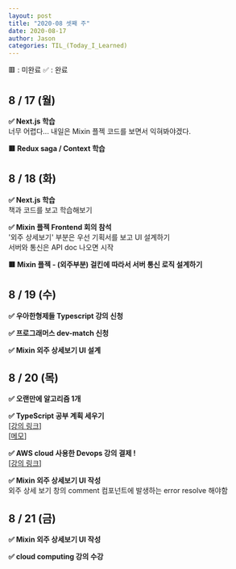```yaml
---
layout: post
title: "2020-08 셋째 주"
date: 2020-08-17
author: Jason
categories: TIL_(Today_I_Learned)
---
```


🟥 : 미완료
✅ : 완료

## 8 / 17 (월)

**✅ Next.js 학습**  
 너무 어렵다... 내일은 Mixin 플젝 코드를 보면서 익혀봐야겠다.

**🟥 Redux saga / Context 학습**

## 8 / 18 (화)

**✅ Next.js 학습**  
 책과 코드를 보고 학습해보기

**✅ Mixin 플젝 Frontend 회의 참석**  
 '외주 상세보기' 부분은 우선 기획서를 보고 UI 설계하기  
 서버와 통신은 API doc 나오면 시작

**🟥 Mixin 플젝 - (외주부분) 걸킨에 따라서 서버 통신 로직 설계하기**

## 8 / 19 (수)

**✅ 우아한형제들 Typescript 강의 신청**

**✅ 프로그래머스 dev-match 신청**

**✅ Mixin 외주 상세보기 UI 설계**

## 8 / 20 (목)

**✅ 오랜만에 알고리즘 1개**

**✅ TypeScript 공부 계획 세우기**  
 [[강의 링크](https://www.fastcampus.co.kr/courses/200543/clips/)]  
 [[메모](https://www.notion.so/8b2e53ed06c446e5a37dcd6ff2d28668?v=4225a57211874e7eb9148273ede4a43a&p=0cfffaec7f05456a9f4703ea19015738)]

**✅ AWS cloud 사용한 Devops 강의 결제 !**  
 [[강의 링크](https://www.udemy.com/home/my-courses/learning/)]

**✅ Mixin 외주 상세보기 UI 작성**  
 외주 상세 보기 창의 comment 컴포넌트에 발생하는 error resolve 해야함

## 8 / 21 (금)

**✅ Mixin 외주 상세보기 UI 작성**

**✅ cloud computing 강의 수강**  